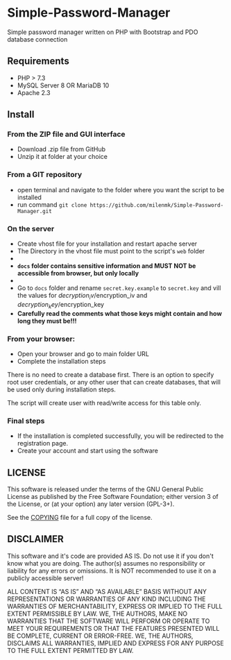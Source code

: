 # Simple-Password-Manager

Simple password manager written on PHP with Bootstrap and PDO database connection

## Requirements

* PHP > 7.3
* MySQL Server 8 OR MariaDB 10
* Apache 2.3

## Install

### From the ZIP file and GUI interface

* Download .zip file from GitHub
* Unzip it at folder at your choice

### From a GIT repository

* open terminal and navigate to the folder where you want the script to be installed
* run command `git clone https://github.com/milenmk/Simple-Password-Manager.git`

### On the server

* Create vhost file for your installation and restart apache server
* The Directory in the vhost file must point to the script's `web` folder
* 
* <b>`docs` folder contains sensitive information and MUST NOT be accessible from browser, but only locally</b>
* 
* Go to `docs` folder and rename `secret.key.example` to `secret.key` and vill the values for $decryption_iv/$encryption_iv and $decryption_key/$encryption_key
* <b>Carefully read the comments what those keys might contain and how long they must be!!!</b>

### From your browser:

* Open your browser and go to main folder URL
* Complete the installation steps

There is no need to create a database first. There is an option to specify root user credentials, or any other user that
can create databases, that will be used only during installation steps.

The script will create user with read/write access for this table only.

### Final steps

* If the installation is completed successfully, you will be redirected to the registration page.
* Create your account and start using the software

## LICENSE

This software is released under the terms of the GNU General Public License as published by the Free Software
Foundation; either version 3 of the License, or (at your option) any later version (GPL-3+).

See the [COPYING](https://github.com/milenmk/Simple-Password-Manager/blob/main/LICENSE) file for a full copy of the
license.

## DISCLAIMER

This software and it's code are provided AS IS. Do not use it if you don't know what you are doing.
The author(s) assumes no responsibility or liability for any errors or omissions.
It is NOT recommended to use it on a publicly accessible server!

ALL CONTENT IS “AS IS” AND “AS AVAILABLE” BASIS WITHOUT ANY REPRESENTATIONS OR WARRANTIES OF ANY KIND INCLUDING THE WARRANTIES OF MERCHANTABILITY, EXPRESS OR IMPLIED TO THE FULL EXTENT PERMISSIBLE BY LAW. WE, THE AUTHORS, MAKE NO WARRANTIES THAT THE SOFTWARE WILL PERFORM OR OPERATE TO MEET YOUR REQUIREMENTS OR THAT THE FEATURES PRESENTED WILL BE COMPLETE, CURRENT OR ERROR-FREE. WE, THE AUTHORS, DISCLAIMS ALL WARRANTIES, IMPLIED AND EXPRESS FOR ANY PURPOSE TO THE FULL EXTENT PERMITTED BY LAW.
